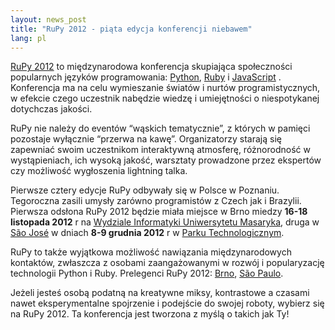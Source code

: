 ```yaml
---
layout: news_post
title: "RuPy 2012 - piąta edycja konferencji niebawem"
lang: pl
---
```


[RuPy 2012][1] to międzynarodowa konferencja skupiająca społeczności
popularnych języków programowania: [Python][2], [Ruby][3] i
[JavaScript][4] . Konferencja ma na celu wymieszanie światów i nurtów
programistycznych, w efekcie czego uczestnik nabędzie wiedzę i
umiejętności o niespotykanej dotychczas jakości.

RuPy nie należy do eventów “wąskich tematycznie”, z których w pamięci
pozostaje wyłącznie “przerwa na kawę”. Organizatorzy starają się
zapewniać swoim uczestnikom interaktywną atmosferę, różnorodność w
wystąpieniach, ich wysoką jakość, warsztaty prowadzone przez ekspertów
czy możliwość wygłoszenia lightning talka.

Pierwsze cztery edycje RuPy odbywały się w Polsce w Poznaniu. Tegoroczna
zasili umysły zarówno programistów z Czech jak i Brazylii. Pierwsza
odsłona RuPy 2012 będzie miała miejsce w Brno miedzy **16-18 listopada
2012** r na [Wydziale Informatyki Uniwersytetu Masaryka][5], druga w
[São José][6] w dniach **8-9 grudnia 2012** r w [Parku
Technologicznym][7].

RuPy to także wyjątkowa możliwość nawiązania międzynarodowych kontaktów,
zwłaszcza z osobami zaangażowanymi w rozwój i popularyzację technologii
Python i Ruby. Prelegenci RuPy 2012: [Brno][8], [São Paulo][9].

Jeżeli jesteś osobą podatną na kreatywne miksy, kontrastowe a czasami
nawet eksperymentalne spojrzenie i podejście do swojej roboty, wybierz
się na RuPy 2012. Ta konferencja jest tworzona z myślą o takich jak Ty!



[1]: http://rupy.eu/ 
[2]: http://python.org/ 
[3]: http://www.ruby-lang.org/ 
[4]: http://pl.wikipedia.org/wiki/JavaScript 
[5]: http://www.fi.muni.cz/index.xhtml.en 
[6]: http://rupy.com.br/#city-carousel 
[7]: http://www.pqtec.org.br/ 
[8]: http://rupy.eu/#speakers 
[9]: http://rupy.com.br/#speakers 
